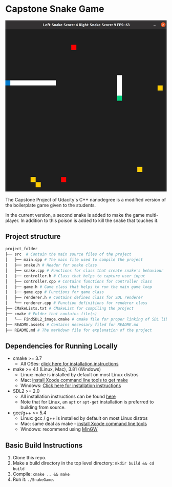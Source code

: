 # Capstone Snake Game

![image](README.assets/screenshot.jpg)

The Capstone Project of Udacity's C++ nanodegree is a modified version of the boilerplate game given to the students.

In the current version, a second snake is added to make the game multi-player. In addition to this poison is added to kill the snake that touches it.

## Project structure

```bash
project_folder
├── src  # Contain the main source files of the project 
│   ├── main.cpp # The main file used to compile the project
│   ├── snake.h # Header for snake class
│   ├── snake.cpp # Functions for class that create snake's behaviour
│   ├── controller.h # Class that helps to capture user input
│   ├── controller.cpp # Contains functions for controller class
│   ├── game.h # Game class that helps to run the main game loop
│   ├── game.cpp # Functions for game class
│   ├── renderer.h # Contains defines class for SDL renderer
│   └── renderer.cpp # Function definitions for renderer class
├── CMakeLists.txt # CMakeList for compiling the project
├── cmake # Folder that contains file(s)
│   └── FindSDL2_image.cmake # cmake file for proper linking of SDL library to the project
├── README.assets # Contains necessary filed for README.md 
├── README.md # The markdown file for explanation of the project
```



## Dependencies for Running Locally
* cmake >= 3.7
  * All OSes: [click here for installation instructions](https://cmake.org/install/)
* make >= 4.1 (Linux, Mac), 3.81 (Windows)
  * Linux: make is installed by default on most Linux distros
  * Mac: [install Xcode command line tools to get make](https://developer.apple.com/xcode/features/)
  * Windows: [Click here for installation instructions](http://gnuwin32.sourceforge.net/packages/make.htm)
* SDL2 >= 2.0
  * All installation instructions can be found [here](https://wiki.libsdl.org/Installation)
  * Note that for Linux, an `apt` or `apt-get` installation is preferred to building from source.
* gcc/g++ >= 5.4
  * Linux: gcc / g++ is installed by default on most Linux distros
  * Mac: same deal as make - [install Xcode command line tools](https://developer.apple.com/xcode/features/)
  * Windows: recommend using [MinGW](http://www.mingw.org/)

## Basic Build Instructions

1. Clone this repo.
2. Make a build directory in the top level directory: `mkdir build && cd build`
3. Compile: `cmake .. && make`
4. Run it: `./SnakeGame`.
